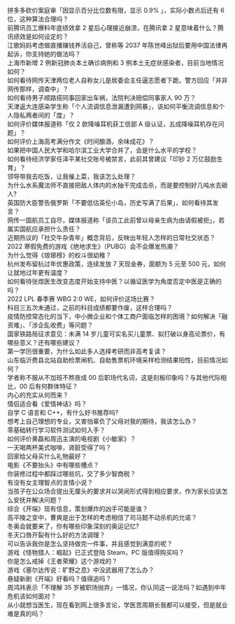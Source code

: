 拼多多砍价案庭审「因显示百分比位数有限，显示 0.9% 」，实际小数点后还有 6 位，这种算法合理吗？  
前腾讯员工爆料年底绩效拿 2 星后心理接近崩溃，在腾讯拿 2 星意味着什么？腾讯绩效是如何设定的？  
江歌妈妈考虑做直播赚钱养活自己，曾称等 2037 年陈世峰出狱后要用中国法律再起诉，你支持她的做法吗？  
上海市新增 2 例新冠肺炎本土确诊病例和 3 例本土无症状感染者，目前当地情况如何？  
如何看待网传天津两位老人自称女儿是居委会主任逼志愿者下跪，警方回应「并非网传那样，调查中」？  
如何看待男子顺路搭同事回家出车祸，法院判决赔偿同事家人 90 万？  
天津返大连感染学生称「个人流调信息泄漏遭到网暴」，该如何平衡流调信息和个人隐私两者间的「度」？  
如何评价媒体报道称「仅 2 款降噪耳机获工信部 A 级认证，五成降噪耳机存在问题」？  
如何评价上海高考满分作文《时间酿酒，余味成花》？  
如果把中国人民大学和哈尔滨工业大学合并了，会是什么水平的学校？  
如何看待经济学家任泽平某社交账号被禁言，此前其曾建议「印钞 2 万亿鼓励生育」？  
领导带我去吃饭，让我催上菜，我该怎么处理？  
为什么水系魔法师不直接把敌人体内的水抽干完成击杀，而是要控制好几吨水去砸人?  
英国防大臣警告俄罗斯「不要低估英伦小岛，历史写满了后果」，如何看待其发言？  
网传一国航员工自尽，媒体报道称「该员工此前曾以母亲生病为由请假被拒」，若属实国航应承担什么责任？  
近期热议的「社交牛杂青年」概念背后，反映出年轻人怎样的日常社交状态？  
2022 寒假免费的游戏《绝地求生》（PUBG）会不会爆发热潮？  
为什么觉得《琅琊榜》的权斗很幼稚？  
杭州发布留杭过年优惠政策，连续发放 7 天现金券，面额为 5 元至 500 元，如何让就地过年更有温度？  
如何看待张煜医生改变态度开始支持中医？以循证医学为角度否定中医是正确的吗？  
2022 LPL 春季赛 WBG 2:0 WE，如何评价这场比赛？  
科目三五次未通过，之前的科目成绩都要作废，这样合理吗？  
疫情防控常态化的当下，中小微企业和个体工商户面临怎样的困境？如何解决「融资难」、「涉企乱收费」等问题？  
国家铁路局征求意见：未满 14 岁儿童可实名买儿童票、拟打破以身高论票价，有哪些意义？还有哪些建议？  
第一学历很重要，为什么如此多人选择考研而非高考复读？  
山东临沂费县北站自助检票闸机、自助售票机环境采样检测结果阳性，目前情况如何？  
学者称不服从不加班不熬夜成 00 后职场代名词，这是刻板印象吗？与其他代际相比，00 后有何群体特征？  
内心的充实从何而来？  
情侣适合看《爱情神话》吗？  
自学 C 语言和 C++，有什么好书推荐吗?  
想考上自己理想的专业，又害怕辜负了父母对我的期待，我该怎么办？  
零基础转行学习软件测试如何入手？  
如何评价黄磊和周迅主演的电视剧《小敏家》？  
一天喝两杯美式咖啡，肾脏受得了吗？  
回家给父母买什么礼物最好？  
电影《不要抬头》中有哪些槽点？  
你装修过程中都踩过哪些坑，交了多少智商税？  
有没有女主理智点的言情小说？  
当孩子在公众场合提出无厘头的要求并以哭闹形式得到相应要求，作为家长应该怎么安抚并解决问题？  
综合《开端》现有信息，策划爆炸的凶手可能是谁？  
高平陵之变中，曹爽是出于怎样的考虑相信了司马懿不动杀机的允诺？  
冬奥会就要来了，你有哪些印象深刻的奥运记忆?  
冬天口唇开裂有什么好的方法调理？  
可以告诉我你是怎么坚持做完一件事，并且感觉到满意的呢？  
游戏《怪物猎人：崛起》已正式登陆 Steam，PC 版值得购买吗？  
你是怎么戒掉《王者荣耀》这个游戏的？  
游戏《塞尔达传说：旷野之息》中没武器用了怎么办？  
悬疑新剧《开端》好看吗？值得追吗？  
周鸿祎表示「不理解 35 岁被职场抛弃」一情况，你认同这一说法吗？如遇到中年危机该如何面对？  
从小就想当医生，现在看到网上很多言论，学医苦周期长我都可以接受，但是就业难是真的吗？  
